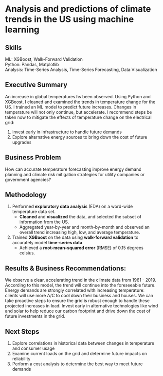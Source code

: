 # Analysis and predictions of climate trends in the US using machine learning
## Skills
ML: XGBoost, Walk-Forward Validation</br>
Python: Pandas, Matplotlib</br>
Analysis: Time-Series Analysis, Time-Series Forecasting,  Data Visualization

## Executive Summary
An increase in global temperatures hs been observed.
Using Python and XGBoost, I cleaned and examined the trends in temperature change for the US.
I trained an ML model to predict future increases.
Changes in temperature will not only continue, but accelerate.
I recommend steps be taken now to mitigate the effects of temperature change on the electrical grid:
1. Invest early in infrastructure to handle future demands
1. Explore alternative energy sources to bring down the cost of future upgrades

## Business Problem
How can accurate temperature forecasting improve energy demand planning and climate risk mitigation strategies for utility companies or government agencies?

## Methodology
1. Performed **exploratory data analysis** (EDA) on a word-wide temperature data set.
    - **Cleaned** and **visualized** the data, and selected the subset of information from the US.
    - Aggregated year-by-year and month-by-month and observed an overall trend increasing high, low, and average temperature.
1. Trained **XGBoost** on the data using **walk-forward validation** to accurately model **time-series data**.
    - Achieved a **root-mean-squared error** (RMSE) of 0.15 degrees celsius.

## Results & Business Recommendations:
We observe a clear, accelerating trend in the climate data from 1961 - 2019.
According to this model, the trend will continue into the foreseeable future.
Energy demands are strongly correlated with increasing temperature: clients will use more A/C to cool down their business and houses.
We can take proactive steps to ensure the grid is robust enough to handle these projected increases in load.
Invest early in alternative technologies like wind and solar to help reduce our carbon footprint and drive down the cost of future investments in the grid.

## Next Steps
1. Explore correlations in historical data between changes in temperature and consumer usage
1. Examine current loads on the grid and determine future impacts on reliability
1. Perform a cost analysis to determine the best way to meet future demands